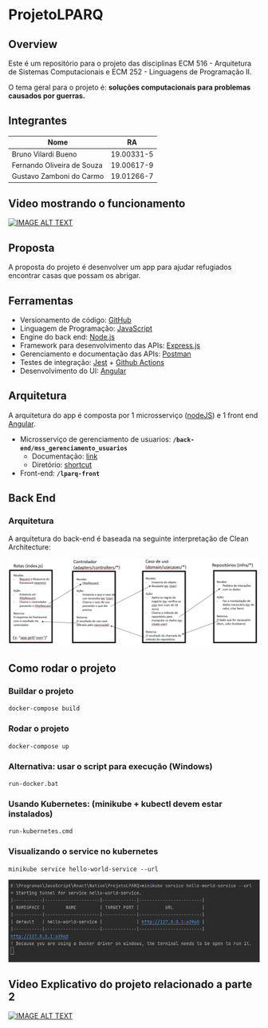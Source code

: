 
# ProjetoLPARQ

## Overview
Este é um repositório para o projeto das disciplinas ECM 516 - Arquitetura de Sistemas Computacionais e ECM 252 - Linguagens de Programação II.

O tema geral para o projeto é: **soluções computacionais para problemas causados
por guerras.**

## Integrantes

| Nome        | RA           | 
| ------------- |:-------------:| 
| Bruno Vilardi Bueno | 19.00331-5 | 
| Fernando Oliveira de Souza      | 19.00617-9 | 
| Gustavo Zamboni do Carmo | 19.01266-7 | 

## Video mostrando o funcionamento
 [![IMAGE ALT TEXT](http://img.youtube.com/vi/0kq_iBCmOO4/0.jpg)](http://www.youtube.com/watch?v=0kq_iBCmOO4 "Video Title")

## Proposta

A proposta do projeto é desenvolver um app para ajudar refugiados encontrar casas que possam os abrigar.

## Ferramentas

- Versionamento de código: [GitHub](https://github.com/)
- Linguagem de Programação: [JavaScript](https://www.javascript.com/)
- Engine do back end: [Node.js](https://nodejs.org/)
- Framework para desenvolvimento das APIs: [Express.js](https://expressjs.com/)
- Gerenciamento e documentação das APIs: [Postman](https://www.postman.com/)
- Testes de integração: [Jest](https://jestjs.io/) + [Github Actions](https://github.com/features/actions)
- Desenvolvimento do UI: [Angular](https://angular.io/)

## Arquitetura

A arquitetura do app é composta por 1 microsserviço ([nodeJS](https://nodejs.org/)) e 1 front end [Angular](https://angular.io/).
- Microsserviço de gerenciamento de usuarios: **`/back-end/mss_gerenciamento_usuarios`**
  - Documentação: [link](https://documenter.getpostman.com/view/16858667/Uyr5of2L)
  - Diretório: [shortcut](https://github.com/PropysMaua/ProjetoLPARQ/tree/main/back-end/mss_gerenciamento_usuarios)
- Front-end: **`/lparq-front`**


## Back End

### Arquitetura
A arquitetura do back-end é baseada na seguinte interpretação de Clean Architecture:

![img.png](docFiles/BackEnd-Arch.png)


## Como rodar o projeto

### Buildar o projeto

    docker-compose build

### Rodar o projeto

    docker-compose up

### Alternativa: usar o script para execução (Windows)

    run-docker.bat

### Usando Kubernetes: (minikube + kubectl devem estar instalados)

    run-kubernetes.cmd

### Visualizando o service no kubernetes 

    minikube service hello-world-service --url

![img.png](img.png)

## Video Explicativo do projeto relacionado a parte 2
[![IMAGE ALT TEXT](https://user-images.githubusercontent.com/79317347/206932013-385214e7-668f-42d7-bca3-5a489ece50f2.png)](https://youtu.be/c6n1I0AuePA "Video Title")


